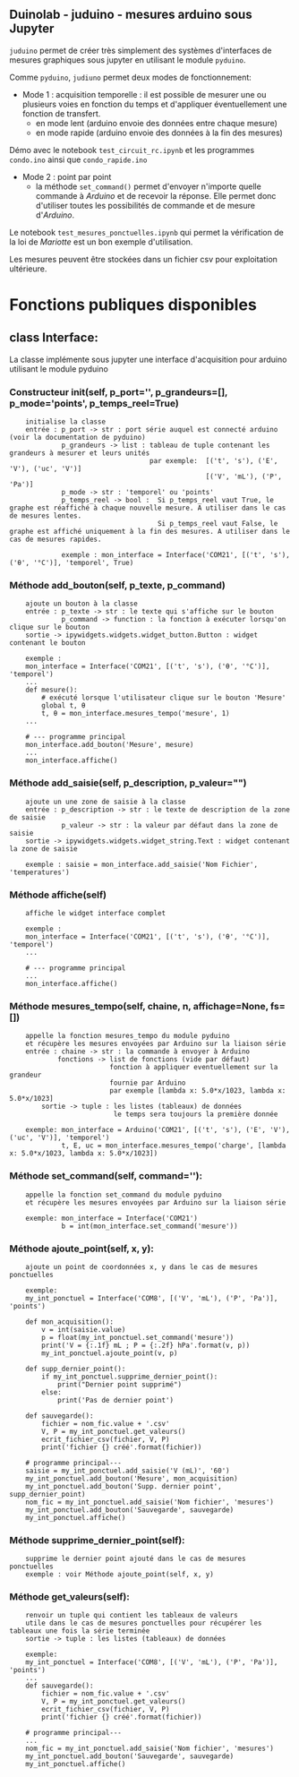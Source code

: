 
## Duinolab - juduino  - mesures arduino sous Jupyter

`juduino` permet de créer très simplement des systèmes d'interfaces de mesures graphiques sous jupyter en utilisant le module `pyduino`.

Comme `pyduino`, `judiuno` permet deux modes de fonctionnement:
            
- Mode 1 : acquisition temporelle : il est possible de mesurer une ou plusieurs voies en fonction du temps et d'appliquer éventuellement une fonction de transfert.
    - en mode lent (arduino envoie des données entre chaque mesure)
    - en mode rapide (arduino envoie des données à la fin des mesures)

Démo avec le notebook `test_circuit_rc.ipynb` et les programmes `condo.ino` ainsi que `condo_rapide.ino`

- Mode 2 : point par point
    - la méthode `set_command()` permet d'envoyer n'importe quelle commande à _Arduino_ et de recevoir la réponse. Elle permet donc d'utiliser toutes les possibilités de commande et de mesure d'_Arduino_.

Le notebook `test_mesures_ponctuelles.ipynb` qui permet la vérification de la loi de _Mariotte_ est un bon exemple d'utilisation.
              
Les mesures peuvent être stockées dans un fichier csv pour exploitation ultérieure.

# Fonctions publiques disponibles

## class Interface:
La classe implémente sous jupyter une interface d'acquisition pour arduino utilisant le module pyduino

### Constructeur __init__(self, p_port='', p_grandeurs=[], p_mode='points', p_temps_reel=True)
        initialise la classe
        entrée : p_port -> str : port série auquel est connecté arduino (voir la documentation de pyduino)
                 p_grandeurs -> list : tableau de tuple contenant les grandeurs à mesurer et leurs unités
                                       par exemple:  [('t', 's'), ('E', 'V'), ('uc', 'V')]
                                                     [('V', 'mL'), ('P', 'Pa')]
                 p_mode -> str : 'temporel' ou 'points'
                 p_temps_reel -> bool :  Si p_temps_reel vaut True, le graphe est réaffiché à chaque nouvelle mesure. A utiliser dans le cas de mesures lentes.
                                         Si p_temps_reel vaut False, le graphe est affiché uniquement à la fin des mesures. A utiliser dans le cas de mesures rapides.   
                                         
                 exemple : mon_interface = Interface('COM21', [('t', 's'), ('θ', '°C')], 'temporel', True)
        
### Méthode add_bouton(self, p_texte, p_command)
        ajoute un bouton à la classe
        entrée : p_texte -> str : le texte qui s'affiche sur le bouton
                 p_command -> function : la fonction à exécuter lorsqu'on clique sur le bouton  
        sortie -> ipywidgets.widgets.widget_button.Button : widget contenant le bouton
        
        exemple :
        mon_interface = Interface('COM21', [('t', 's'), ('θ', '°C')], 'temporel')
        ...
        def mesure():
            # exécuté lorsque l'utilisateur clique sur le bouton 'Mesure'
            global t, θ
            t, θ = mon_interface.mesures_tempo('mesure', 1)
        ...
    
        # --- programme principal
        mon_interface.add_bouton('Mesure', mesure)
        ...
        mon_interface.affiche()    

### Méthode add_saisie(self, p_description, p_valeur="")
        ajoute un une zone de saisie à la classe
        entrée : p_description -> str : le texte de description de la zone de saisie
                 p_valeur -> str : la valeur par défaut dans la zone de saisie 
        sortie -> ipywidgets.widgets.widget_string.Text : widget contenant la zone de saisie
        
        exemple : saisie = mon_interface.add_saisie('Nom Fichier', 'temperatures')

### Méthode affiche(self)
        affiche le widget interface complet
        
        exemple :
        mon_interface = Interface('COM21', [('t', 's'), ('θ', '°C')], 'temporel')
        ...
    
        # --- programme principal
        ...
        mon_interface.affiche()   
                
### Méthode mesures_tempo(self, chaine, n, affichage=None, fs=[])
        appelle la fonction mesures_tempo du module pyduino
        et récupère les mesures envoyées par Arduino sur la liaison série
        entrée : chaine -> str : la commande à envoyer à Arduino
                fonctions -> list de fonctions (vide par défaut)
                             fonction à appliquer eventuellement sur la grandeur
                             fournie par Arduino
                             par exemple [lambda x: 5.0*x/1023, lambda x: 5.0*x/1023]
            sortie -> tuple : les listes (tableaux) de données
                              le temps sera toujours la première donnée
                              
        exemple: mon_interface = Arduino('COM21', [('t', 's'), ('E', 'V'), ('uc', 'V')], 'temporel')
                 t, E, uc = mon_interface.mesures_tempo('charge', [lambda x: 5.0*x/1023, lambda x: 5.0*x/1023])
    
### Méthode set_command(self, command=''):
        appelle la fonction set_command du module pyduino
        et récupère les mesures envoyées par Arduino sur la liaison série
        
        exemple: mon_interface = Interface('COM21')
                 b = int(mon_interface.set_command('mesure'))
    
### Méthode ajoute_point(self, x, y):
        ajoute un point de coordonnées x, y dans le cas de mesures ponctuelles
        
        exemple:
        my_int_ponctuel = Interface('COM8', [('V', 'mL'), ('P', 'Pa')], 'points')

        def mon_acquisition():
            v = int(saisie.value)
            p = float(my_int_ponctuel.set_command('mesure'))
            print('V = {:.1f} mL ; P = {:.2f} hPa'.format(v, p))
            my_int_ponctuel.ajoute_point(v, p)
    
        def supp_dernier_point():
            if my_int_ponctuel.supprime_dernier_point():
                print("Dernier point supprimé")
            else:
                print('Pas de dernier point')
    
        def sauvegarde():
            fichier = nom_fic.value + '.csv'
            V, P = my_int_ponctuel.get_valeurs()
            ecrit_fichier_csv(fichier, V, P)
            print('fichier {} créé'.format(fichier))
    
        # programme principal---    
        saisie = my_int_ponctuel.add_saisie('V (mL)', '60')
        my_int_ponctuel.add_bouton('Mesure', mon_acquisition)
        my_int_ponctuel.add_bouton('Supp. dernier point', supp_dernier_point)
        nom_fic = my_int_ponctuel.add_saisie('Nom fichier', 'mesures')
        my_int_ponctuel.add_bouton('Sauvegarde', sauvegarde)
        my_int_ponctuel.affiche()
        
### Méthode supprime_dernier_point(self):
        supprime le dernier point ajouté dans le cas de mesures ponctuelles
        exemple : voir Méthode ajoute_point(self, x, y)
        
### Méthode get_valeurs(self):
        renvoir un tuple qui contient les tableaux de valeurs
        utile dans le cas de mesures ponctuelles pour récupérer les tableaux une fois la série terminée
        sortie -> tuple : les listes (tableaux) de données
        
        exemple:
        my_int_ponctuel = Interface('COM8', [('V', 'mL'), ('P', 'Pa')], 'points')
        ...
        def sauvegarde():
            fichier = nom_fic.value + '.csv'
            V, P = my_int_ponctuel.get_valeurs()
            ecrit_fichier_csv(fichier, V, P)
            print('fichier {} créé'.format(fichier))
    
        # programme principal---    
        ...
        nom_fic = my_int_ponctuel.add_saisie('Nom fichier', 'mesures')
        my_int_ponctuel.add_bouton('Sauvegarde', sauvegarde)
        my_int_ponctuel.affiche()